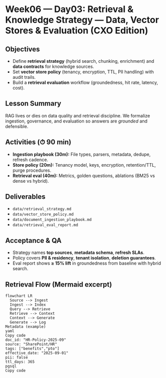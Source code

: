 # Week06 — Day03: Retrieval & Knowledge Strategy — Data, Vector Stores & Evaluation (CXO Edition)

## Objectives
- Define **retrieval strategy** (hybrid search, chunking, enrichment) and **data contracts** for knowledge sources.
- Set **vector store policy** (tenancy, encryption, TTL, PII handling) with audit trails.
- Build a **retrieval evaluation** workflow (groundedness, hit rate, latency, cost).

## Lesson Summary
RAG lives or dies on data quality and retrieval discipline. We formalize ingestion, governance, and evaluation so answers are *grounded* and defensible.

## Activities (⏱ 90 min)
- **Ingestion playbook (30m):** File types, parsers, metadata, dedupe, refresh cadence.
- **Store policy (20m):** Tenancy model, keys, encryption, retention/TTL, purge procedures.
- **Retrieval eval (40m):** Metrics, golden questions, ablations (BM25 vs dense vs hybrid).

## Deliverables
- `data/retrieval_strategy.md`
- `data/vector_store_policy.md`
- `data/document_ingestion_playbook.md`
- `data/retrieval_eval_report.md`

## Acceptance & QA
- Strategy names **top sources**, **metadata schema**, **refresh SLAs**.
- Policy covers **PII & residency**, **tenant isolation**, **deletion guarantees**.
- Eval report shows **≥ 15% lift** in groundedness from baseline with hybrid search.

## Retrieval Flow (Mermaid excerpt)
```mermaid
flowchart LR
  Source --> Ingest
  Ingest --> Index
  Query --> Retrieve
  Retrieve --> Context
  Context --> Generate
  Generate --> Log
Metadata (example)
yaml
Copy code
doc_id: "HR-Policy-2025-09"
source: "SharePoint/HR"
tags: ["benefits","pto"]
effective_date: "2025-09-01"
pii: false
ttl_days: 365
pgsql
Copy code

